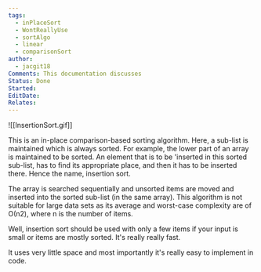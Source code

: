 ```yaml
---
tags:
  - inPlaceSort
  - WontReallyUse
  - sortAlgo
  - linear
  - comparisonSort
author:
  - jacgit18
Comments: This documentation discusses
Status: Done
Started: 
EditDate: 
Relates:
---
```

![[InsertionSort.gif]]

This is an in-place comparison-based sorting algorithm. Here, a sub-list is maintained which is always sorted. For example, the lower part of an array is maintained to be sorted. An element that is to be 'inserted in this sorted sub-list, has to find its appropriate place, and then it has to be inserted there. Hence the name, insertion sort.  
  
The array is searched sequentially and unsorted items are moved and inserted into the sorted sub-list (in the same array). This algorithm is not suitable for large data sets as its average and worst-case complexity are of Ο(n2), where n is the number of items.  
  
Well, insertion sort should be used with only a few items if your input is small or items are mostly sorted. It's really really fast.  
  
It uses very little space and most importantly it's really easy to implement in code.
